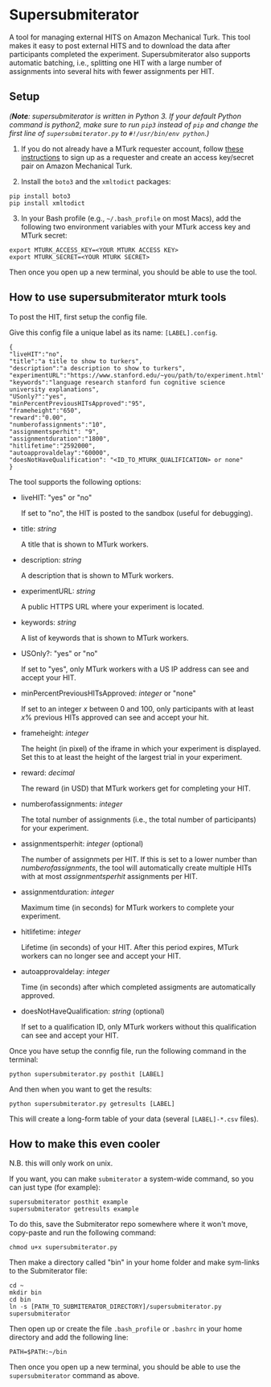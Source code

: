 # Supersubmiterator

A tool for managing external HITS on Amazon Mechanical Turk. This tool makes it easy to post external HITS and to download the data after participants completed the experiment. Supersubmiterator also supports automatic batching, i.e., splitting one HIT with a large number of assignments into several hits with fewer assignments per HIT. 

## Setup

_(**Note**: supersubmiterator is written in Python 3. If your default Python command is python2, make sure to run `pip3` instead of `pip` and change the first line of `supersubmiterator.py` to `#!/usr/bin/env python`.)_


1. If you do not already have a MTurk requester account, follow [these instructions](https://docs.aws.amazon.com/AWSMechTurk/latest/AWSMechanicalTurkGettingStartedGuide/SetUp.html) to sign up as a requester and create an access key/secret pair on Amazon Mechanical Turk.


2. Install the `boto3` and the `xmltodict` packages:

```
pip install boto3
pip install xmltodict
```

3. In your Bash profile (e.g., `~/.bash_profile` on most Macs), add the following two 
environment variables with your MTurk access key and MTurk secret:

```
export MTURK_ACCESS_KEY=<YOUR MTURK ACCESS KEY>
export MTURK_SECRET=<YOUR MTURK SECRET>
```

Then once you open up a new terminal, you should be able to use the tool.


## How to use supersubmiterator mturk tools

To post the HIT, first setup the config file.

Give this config file a unique label as its name: `[LABEL].config`.

    {
    "liveHIT":"no",
    "title":"a title to show to turkers",
    "description":"a description to show to turkers",
    "experimentURL":"https://www.stanford.edu/~you/path/to/experiment.html",
    "keywords":"language research stanford fun cognitive science university explanations",
    "USonly?":"yes",
    "minPercentPreviousHITsApproved":"95",
    "frameheight":"650",
    "reward":"0.00",
    "numberofassignments":"10",
    "assignmentsperhit": "9",
    "assignmentduration":"1800",
    "hitlifetime":"2592000",
    "autoapprovaldelay":"60000",
    "doesNotHaveQualification": "<ID_TO_MTURK_QUALIFICATION> or none"
    }

The tool supports the following options:

* liveHIT: "yes" or "no"

    If set to "no", the HIT is posted to the sandbox (useful for debugging).

* title: _string_

    A title that is shown to MTurk workers.

* description: _string_

    A description that is shown to MTurk workers.

* experimentURL: _string_

    A public HTTPS URL where your experiment is located.

* keywords: _string_

    A list of keywords that is shown to MTurk workers.
    
* USOnly?: "yes" or "no"

    If set to "yes", only MTurk workers with a US IP address can see and accept your HIT.

* minPercentPreviousHITsApproved: _integer_ or "none"

    If set to an integer _x_ between 0 and 100, only participants with at least _x_% previous 
    HITs approved can see and accept your hit.
    
* frameheight: _integer_

   The height (in pixel) of the iframe in which your experiment is displayed. 
   Set this to at least the height of the largest trial in your experiment.

* reward: _decimal_

   The reward (in USD) that MTurk workers get for completing your HIT.

* numberofassignments: _integer_

   The total number of assignments (i.e., the total number of participants) for your experiment.
   
* assignmentsperhit: _integer_ (optional)

   The number of assignmets per HIT. If this is set to a lower number than _numberofassignments_, 
   the tool will automatically create multiple HITs with at most _assignmentsperhit_ assignments per HIT.

* assignmentduration: _integer_

   Maximum time (in seconds) for MTurk workers to complete your experiment.
   
* hitlifetime: _integer_

   Lifetime (in seconds) of your HIT. After this period expires, MTurk workers can no longer see and accept your HIT.

* autoapprovaldelay: _integer_

   Time (in seconds) after which completed assigments are automatically approved.
   
* doesNotHaveQualification: _string_ (optional)

   If set to a qualification ID, only MTurk workers without this qualification can see and accept your HIT. 
   
   
Once you have setup the connfig file, run the following command in the terminal:

    python supersubmiterator.py posthit [LABEL]

And then when you want to get the results:

    python supersubmiterator.py getresults [LABEL]

This will create a long-form table of your data (several `[LABEL]-*.csv` files).


##  How to make this even cooler

N.B. this will only work on unix.

If you want, you can make `submiterator` a system-wide command, so you can just type (for example):

    supersubmiterator posthit example
    supersubmiterator getresults example

To do this, save the Submiterator repo somewhere where it won't move, copy-paste and run the following command:

	chmod u+x supersubmiterator.py

Then make a directory called "bin" in your home folder and make sym-links to the Submiterator file:

	cd ~
	mkdir bin
	cd bin
	ln -s [PATH_TO_SUBMITERATOR_DIRECTORY]/supersubmiterator.py supersubmiterator

Then open up or create the file `.bash_profile` or `.bashrc` in your home directory and add the following line:

	PATH=$PATH:~/bin

Then once you open up a new terminal, you should be able to use the `supersubmiterator` command as above.
